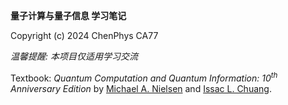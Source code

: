 **量子计算与量子信息 学习笔记**

Copyright (c) 2024 ChenPhys CA77

*温馨提醒: 本项目仅适用学习交流*

Textbook: *Quantum Computation and Quantum Information: 10<sup>th</sup> Anniversary Edition* by <u>Michael A. Nielsen</u> and <u>Issac L. Chuang</u>.